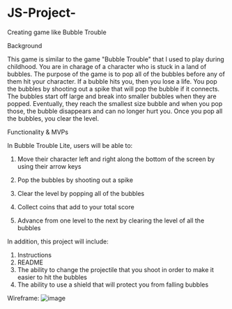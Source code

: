 # JS-Project-
Creating game like Bubble Trouble

Background

This game is similar to the game "Bubble Trouble" that I used to play during childhood. You are in charage of a character who is stuck in a land of bubbles. The purpose of the game is to pop all of the bubbles before any of them hit your character. If a bubble hits you, then you lose a life. You pop the bubbles by shooting out a spike that will pop the bubble if it connects. The bubbles start off large and break into smaller bubbles when they are popped. Eventually, they reach the smallest size bubble and when you pop those, the bubble disappears and can no longer hurt you. Once you pop all the bubbles, you clear the level.

Functionality & MVPs

In Bubble Trouble Lite, users will be able to:

1. Move their character left and right along the bottom of the screen by using their arrow keys

2. Pop the bubbles by shooting out a spike

3. Clear the level by popping all of the bubbles

4. Collect coins that add to your total score

5. Advance from one level to the next by clearing the level of all the bubbles


In addition, this project will include:

1. Instructions
2. README
3. The ability to change the projectile that you shoot in order to make it easier to hit the bubbles
4. The ability to use a shield that will protect you from falling bubbles

Wireframe:
![image](https://user-images.githubusercontent.com/79114511/205189052-4011bcef-1bd0-418b-bee9-b983c305da6b.png)



